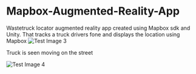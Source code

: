 # Mapbox-Augmented-Reality-App
Wastetruck locator augmented reality app created using Mapbox sdk and Unity. That tracks a truck drivers fone and displays the location using Mapbox
![Test Image 3](Truck1.JPG)




Truck is seen moving on the street 




![Test Image 4](Truck2.JPG)



